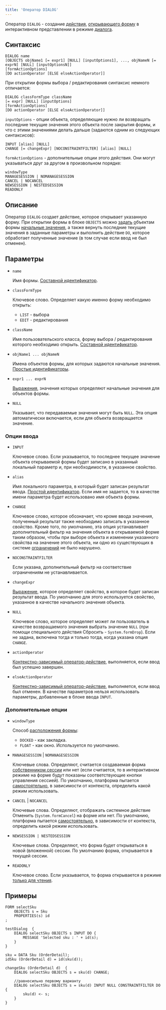 ```yaml
---
title: 'Оператор DIALOG'
---
```


Оператор `DIALOG` - создание [действия](Actions.md), [открывающего форму](In_an_interactive_view_SHOW_DIALOG_.md) в интерактивном представлении в режиме [диалога](In_an_interactive_view_SHOW_DIALOG_.md#dialog). 

## Синтаксис

    DIALOG name
    [OBJECTS objName1 [= expr1] [NULL] [inputOptions1], ..., objNameN [= exprN] [NULL] [inputOptionsN]]
    [formActionOptions]
    [DO actionOperator [ELSE elseActionOperator]]

При открытии формы выбора / редактирования синтаксис немного отличается:

    DIALOG classFormType className
    [= expr] [NULL] [inputOptions]
    [formActionOptions]
    [DO actionOperator [ELSE elseActionOperator]]

`inputOptions` - опции объекта, определяющие нужно ли возвращать последние текущие значения этого объекта после закрытия формы, и что с этими значениями делать дальше (задаются одним из следующих синтаксисов):

    INPUT [alias] [NULL]
    CHANGE [= changeExpr] [NOCONSTRAINTFILTER] [alias] [NULL]

`formActionOptions` - дополнительные опции этого действия. Они могут указываться друг за другом в произвольном порядке:

    windowType
    MANAGESESSION | NOMANAGESESSION
    CANCEL | NOCANCEL
    NEWSESSION | NESTEDSESSION
    READONLY

## Описание

Оператор `DIALOG` создает действие, которое открывает указанную форму. При открытии формы в блоке `OBJECTS` можно [задать](Open_form.md#params) [о](Form_structure.md)бъектам формы [начальные значения](Value_input.md#initial), а также вернуть последние текущие значения в заданные параметры и выполнить действие `DO`, которое обработает полученные значение (в том случае если ввод не был отменен).

## Параметры

- `name`

    Имя формы. [Составной идентификатор](IDs.md#cid-broken).

- `classFormType`

    Ключевое слово. Определяет какую именно форму необходимо открыть:

    - `LIST` - выбора
    - `EDIT` - редактирования

- `className`

    Имя пользовательского класса, форму выбора / редактирования которого необходимо открыть. [Составной идентификатор](IDs.md#cid-broken).

- `objName1 ... objNameN`

    Имена объектов формы, для которых задаются начальные значения. [Простые идентификаторы](IDs.md#id-broken).

- `expr1 ... exprN`

    [Выражения](Expression.md), значения которых определяют начальные значения для объектов формы.

- `NULL`

    Указывает, что передаваемые значения могут быть `NULL`. Эта опция автоматически включается, если для объекта возвращается значение.

### Опции ввода

- `INPUT`

    Ключевое слово. Если указывается, то последнее текущее значение объекта открываемой формы будет записано в указанный локальный параметр и, при необходимости, в указанное свойство.

- `alias`

    Имя локального параметра, в который будет записан результат ввода. [Простой идентификатор](IDs.md). Если имя не задается, то в качестве имени параметра будет использовано имя объекта формы.

- `CHANGE`

    Ключевое слово, которое обозначает, что кроме ввода значения, полученный результат также необходимо записать в указанное свойство. Кроме того, по умолчанию, эта опция устанавливает дополнительный фильтр на значения объекта в открываемой форме таким образом, чтобы при выборе объекта и изменении указанного свойства на значение этого объекта, ни одно из существующих в системе [ограничений](Constraints.md) не было нарушено. 

- `NOCONSTRAINTFILTER`

    Если указана, дополнительный фильтр на соответствие ограничениям не устанавливается.

- `changeExpr`

    [Выражение](Expression.md), которое определяет свойство, в которое будет записан результат ввода. По умолчанию для этого используется свойство, указанное в качестве начального значения объекта.

- `NULL`

    Ключевое слово, которое определяет может ли пользователь в качестве возвращаемого значения выбрать значение `NULL` (при помощи специального действия Сбросить - `System.formDrop`). Если не задана, включена тогда и только тогда, когда указана опция `CHANGE`.

- `actionOperator`

    [Контекстно-зависимый оператор-действие](Action_operator.md), выполняется, если ввод был успешно завершен.

- `elseActionOperator`

    [Контекстно-зависимый оператор-действие](Action_operator.md), выполняется, если ввод был отменен. В качестве параметров нельзя использовать параметры, добавленные в блоке ввода `INPUT`.

### Дополнительные опции

- `windowType`

    Способ [расположения формы](In_an_interactive_view_SHOW_DIALOG_.md#location):

    - `DOCKED` - как закладка.
    - `FLOAT` -  как окно. Используется по умолчанию.

- `MANAGESESSION` | `NOMANAGESESSION`

    Ключевые слова. Определяют, считается создаваемая форма [собственником сессии](Interactive_view.md#owner) или нет (если считается, то в интерактивном режиме на форме будут показаны соответствующие кнопки управления сессией). По умолчанию, платформа пытается [самостоятельно](Interactive_view.md#sysactions), в зависимости от контекста, определить какой режим использовать.

- `CANCEL` | `NOCANCEL`

    Ключевые слова. Определяют, отображать системное действие Отменить (`System.formCancel`) на форме или нет. По умолчанию, платформа пытается [самостоятельно](Interactive_view.md#sysactions), в зависимости от контекста, определить какой режим использовать.

- `NEWSESSION | NESTEDSESSION`

    Ключевые слова. Определяют, что форма будет открываться в новой (вложенной) сессии. По умолчанию форма, открывается в текущей сессии.

- `READONLY`

    Ключевое слово. Если указывается, то форма открывается в режиме [только для чтения](In_an_interactive_view_SHOW_DIALOG_.md#extra).

## Примеры

```lsf
FORM selectSku
    OBJECTS s = Sku
    PROPERTIES(s) id
;

testDialog  {
    DIALOG selectSku OBJECTS s INPUT DO {
        MESSAGE 'Selected sku : ' + id(s);
    }
}

sku = DATA Sku (OrderDetail);
idSku (OrderDetail d) = id(sku(d));

changeSku (OrderDetail d)  {
    DIALOG selectSku OBJECTS s = sku(d) CHANGE;

    //равносильно первому варианту
    DIALOG selectSku OBJECTS s = sku(d) INPUT NULL CONSTRAINTFILTER DO {
        sku(d) <- s;
    }
}
```
